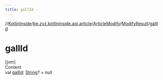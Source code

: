 ```yaml
---
title: gallId -
---
```

//[KotlinInside](../../../index.md)/[be.zvz.kotlininside.api.article](../../index.md)/[ArticleModify](../index.md)/[ModifyResult](index.md)/[gallId](gall-id.md)



# gallId  
[jvm]  
Content  
val [gallId](gall-id.md): [String](https://kotlinlang.org/api/latest/jvm/stdlib/kotlin/-string/index.html)? = null  




